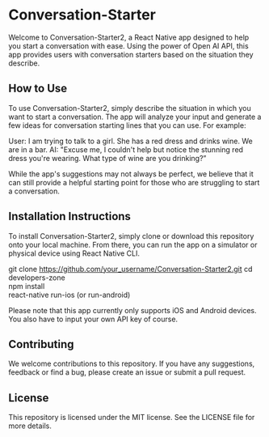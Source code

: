 # Conversation-Starter
Welcome to Conversation-Starter2, a React Native app designed to help you start a conversation with ease. Using the power of Open AI API, this app provides users with conversation starters based on the situation they describe.

## How to Use
To use Conversation-Starter2, simply describe the situation in which you want to start a conversation. The app will analyze your input and generate a few ideas for conversation starting lines that you can use. For example:

User: I am trying to talk to a girl. She has a red dress and drinks wine. We are in a bar.
AI: "Excuse me, I couldn't help but notice the stunning red dress you're wearing. What type of wine are you drinking?”

While the app's suggestions may not always be perfect, we believe that it can still provide a helpful starting point for those who are struggling to start a conversation.

## Installation Instructions
To install Conversation-Starter2, simply clone or download this repository onto your local machine. From there, you can run the app on a simulator or physical device using React Native CLI.

git clone https://github.com/your_username/Conversation-Starter2.git
cd developers-zone  
npm install  
react-native run-ios (or run-android)  

Please note that this app currently only supports iOS and Android devices. You also have to input your own API key of course.

## Contributing
We welcome contributions to this repository. If you have any suggestions, feedback or find a bug, please create an issue or submit a pull request.

## License
This repository is licensed under the MIT license. See the LICENSE file for more details.

